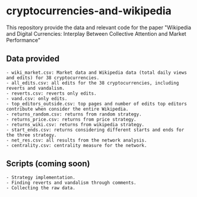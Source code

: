# cryptocurrencies-and-wikipedia

This repository provide the data and relevant code for the paper "Wikipedia and Digital Currencies:
Interplay Between Collective Attention and Market Performance" 

## Data provided
	- wiki_market.csv: Market data and Wikipedia data (total daily views and edits) for 38 cryptocurrencies.
	- all_edits.csv: all edits for the 38 cryptocurrencies, including reverts and vandalism.
	- reverts.csv: reverts only edits.
	- vand.csv: only edits.
	- top_editors_outside.csv: top pages and number of edits top editors contribute when consider the entire Wikipedia.
	- returns_random.csv: returns from random strategy.
	- returns_price.csv: returns from price strategy.
	- returns_wiki.csv: returns from wikipedia strategy.
	- start_ends.csv: returns considering different starts and ends for the three strategy.
	- net_res.csv: all results from the network analysis.
	- centrality.csv: centrality measure for the network.
	
## Scripts (coming soon)
	- Strategy implementation. 
	- Finding reverts and vandalism through comments. 
	- Collecting the raw data.